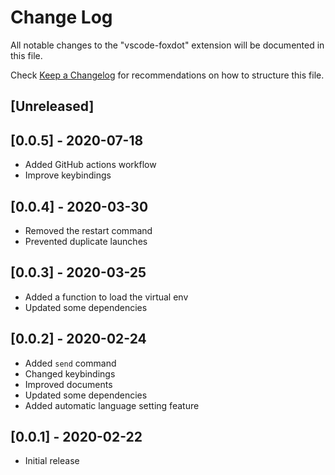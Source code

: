 # Change Log

All notable changes to the "vscode-foxdot" extension will be documented in this file.

Check [Keep a Changelog](http://keepachangelog.com/) for recommendations on how to structure this file.

## [Unreleased]

## [0.0.5] - 2020-07-18

- Added GitHub actions workflow
- Improve keybindings

## [0.0.4] - 2020-03-30

- Removed the restart command
- Prevented duplicate launches

## [0.0.3] - 2020-03-25

- Added a function to load the virtual env
- Updated some dependencies

## [0.0.2] - 2020-02-24

- Added `send` command
- Changed keybindings
- Improved documents
- Updated some dependencies
- Added automatic language setting feature

## [0.0.1] - 2020-02-22

- Initial release
